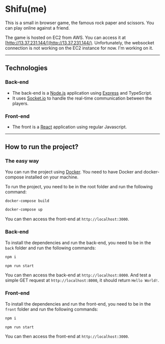 # Shifu(me)


This is a small in browser game, the famous rock paper and scissors. You can play online against a friend.

The game is hosted on EC2 from AWS. You can access it at [http://13.37.231.144/](http://13.37.231.144/).
Unfortunately, the websocket connection is not working on the EC2 instance for now. I'm working on it.

-----
## Technologies


### Back-end
- The back-end is a [Node.js](https://nodejs.org/en/) application using [Express](https://expressjs.com/) and TypeScript.
- It uses [Socket.io](https://socket.io/) to handle the real-time communication between the players.

### Front-end
- The front is a [React](https://reactjs.org/) application using regular Javascript.


-----
## How to run the project?

### The easy way

You can run the project using [Docker](https://www.docker.com/). You need to have Docker and docker-compose installed on your machine.

To run the project, you need to be in the root folder and run the following command:
```bash
docker-compose build
```
```bash
docker-compose up
```

You can then access the front-end at `http://localhost:3000`.

### Back-end

To install the dependencies and run the back-end, you need to be in the `back` folder and run the following commands:
```bash
npm i
``` 
```bash
npm run start
```

You can then access the back-end at `http://localhost:8000`.
And test a simple GET request at `http://localhost:8000`, it should return `Hello World!`.


### Front-end

To install the dependencies and run the front-end, you need to be in the `front` folder and run the following commands:
```bash
npm i
``` 
```bash
npm run start
```

You can then access the front-end at `http://localhost:3000`.